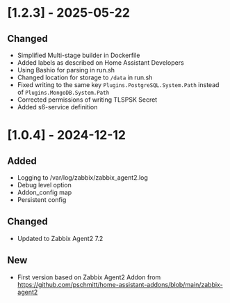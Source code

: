 # [1.2.3] - 2025-05-22

## Changed

- Simplified Multi-stage builder in Dockerfile
- Added labels as described on Home Assistant Developers
- Using Bashio for parsing in run.sh
- Changed location for storage to `/data` in run.sh
- Fixed writing to the same key `Plugins.PostgreSQL.System.Path` instead of `Plugins.MongoDB.System.Path`
- Corrected permissions of writing TLSPSK Secret
- Added s6-service definition


# [1.0.4] - 2024-12-12

## Added
- Logging to /var/log/zabbix/zabbix_agent2.log
- Debug level option
- Addon_config map
- Persistent config


## Changed

- Updated to Zabbix Agent2 7.2


## New

- First version based on Zabbix Agent2 Addon from https://github.com/pschmitt/home-assistant-addons/blob/main/zabbix-agent2